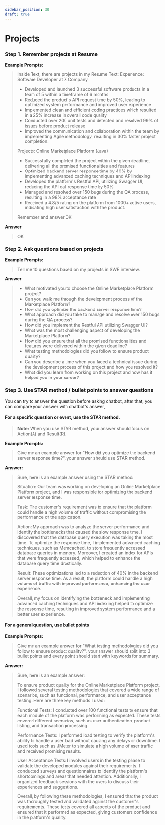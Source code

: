 ```yaml
---
sidebar_position: 30
draft: true
---
```


# Projects

### Step 1. Remember projects at Resume

**Example Prompts:**

> Inside Text, there are projects in my Resume
> Text: 
> Experience: Software Developer at X Company
> - Developed and launched 3 successful software products in a team of 5 within a timeframe of 6 months
> - Reduced the product's API request time by 50%, leading to optimized system performance and improved user experience
> - Implemented clean and efficient coding practices which resulted in a 25% increase in overall code quality
> - Conducted over 200 unit tests and detected and resolved 99% of issues before product release
> - Improved the communication and collaboration within the team by implementing Agile methodology, resulting in 30% faster project completion.
>
> Projects: Online Marketplace Platform (Java)
> - Successfully completed the project within the given deadline, delivering all the promised functionalities and features
> - Optimized backend server response time by 40% by implementing advanced caching techniques and API indexing
> - Developed the platform's Restful API, utilizing Swagger UI, reducing the API call response time by 50%
> - Managed and resolved over 150 bugs during the QA process, resulting in a 98% acceptance rate
> - Received a 4.8/5 rating on the platform from 1000+ active users, indicating high user satisfaction with the product.
>     
> Remember and answer OK

**Answer**
> OK

### Step 2. Ask questions based on projects

**Example Prompts:**
> Tell me 10 questions based on my projects in SWE interview.

**Answer**
> - What motivated you to choose the Online Marketplace Platform project?
> - Can you walk me through the development process of the Marketplace Platform?
> - How did you optimize the backend server response time?
> - What approach did you take to manage and resolve over 150 bugs during the QA process?
> - How did you implement the Restful API utilizing Swagger UI?
> - What was the most challenging aspect of developing the Marketplace Platform?
> - How did you ensure that all the promised functionalities and features were delivered within the given deadline?
> - What testing methodologies did you follow to ensure product quality?
> - Can you describe a time when you faced a technical issue during the development process of this project and how you resolved it?
> - What did you learn from working on this project and how has it helped you in your career?

### Step 3. Use STAR method / bullet points to answer questions
You can try to answer the question before asking chatbot, after that, you can compare your answer with chatbot's answer, 

#### For a specific question or event, use the STAR method.

> **Note:** When you use STAR method, your answer should focus on Action(A) and Result(R). 

**Example Prompts:**
> Give me an example answer for "How did you optimize the backend server response time?", your answer should use STAR method.

**Answer:**

> Sure, here is an example answer using the STAR method:
> 
> Situation: Our team was working on developing an Online Marketplace Platform project, and I was responsible for optimizing the backend server response time.
> 
> Task: The customer's requirement was to ensure that the platform could handle a high volume of traffic without compromising the performance of the application.
> 
> Action: My approach was to analyze the server performance and identify the bottlenecks that caused the slow response time. I discovered that the database query execution was taking the most time. To optimize the response time, I implemented advanced caching techniques, such as Memcached, to store frequently accessed database queries in memory. Moreover, I created an index for APIs that were frequently accessed, which helped to enhance the database query time drastically.
> 
> Result: These optimizations led to a reduction of 40% in the backend server response time. As a result, the platform could handle a high volume of traffic with improved performance, enhancing the user experience.
> 
> Overall, my focus on identifying the bottleneck and implementing advanced caching techniques and API indexing helped to optimize the response time, resulting in improved system performance and a better user experience.

#### For a general question, use bullet points

**Example Prompts:**
> Give me an example answer for "What testing methodologies did you follow to ensure product quality?", your answer should split into 3 bullet points and every point should start with keywords for summary.

**Answer:**
> Sure, here is an example answer:
> 
> To ensure product quality for the Online Marketplace Platform project, I followed several testing methodologies that covered a wide range of scenarios, such as functional, performance, and user acceptance testing. Here are three key methods I used:
> 
> Functional Tests: I conducted over 100 functional tests to ensure that each module of the platform was performing as expected. These tests covered different scenarios, such as user authentication, product listing, and transaction processing.
> 
> Performance Tests: I performed load testing to verify the platform's ability to handle a user load without causing any delays or downtime. I used tools such as JMeter to simulate a high volume of user traffic and received promising results.
> 
> User Acceptance Tests: I involved users in the testing phase to validate the developed modules against their requirements. I conducted surveys and questionnaires to identify the platform's shortcomings and areas that needed attention. Additionally, I organized feedback sessions with the users to discuss their experiences and suggestions.
> 
> Overall, by following these methodologies, I ensured that the product was thoroughly tested and validated against the customer's requirements. These tests covered all aspects of the product and ensured that it performed as expected, giving customers confidence in the platform's quality.

